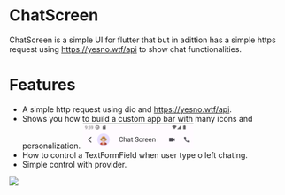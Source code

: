 # ChatScreen
ChatScreen is a simple UI for flutter that but in adittion has a simple https request using https://yesno.wtf/api to show chat functionalities.

# Features
- A simple http request using dio and https://yesno.wtf/api.
- Shows you how to build a custom app bar with many icons and personalization. <img src="https://github.com/kevinlopezs/Chat-UI-Flutter/blob/main/Screenshot%202023-12-23%20103647.png" width="200">
- How to control a TextFormField when user type o left chating.
- Simple control with provider.

<img src="https://github.com/kevinlopezs/3dclic/blob/main/Screenshot_1703343545.png" width="400">

